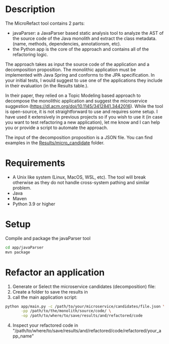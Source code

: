 # Description
The MicroRefact tool contains 2 parts:

- javaParser: a JavaParser based static analysis tool to analyze the AST of the source code of the Java monolith and extract the class metadata. (name, methods, dependencies, annotationsm, etc).
- the Python app is the core of the approach and contains all of the refactoring logic.

The approach takes as input the source code of the application and a decomposition proposition. The monolithic application must be implemented with Java Spring and conforms to the JPA specification. In your initial tests, I would suggest to use one of the applications they include in their evaluation (in the Results table.). 

In their paper, they relied on a Topic Modeling based approach to decompose the monolithic application and suggest the microservice suggestion (https://dl.acm.org/doi/10.1145/3412841.3442016). While the tool is open-source, it is not straightforward to use and requires some setup. I have used it extensively in previous projects so if you wish to use it (in case you want to test refactoring a new application), let me know and I can help you or provide a script to automate the approach.

The input of the decomposition proposition is a JSON file. You can find examples in the [Results/micro_candidate](./Results/micro_candidate) folder.

# Requirements
- A Unix like system (Linux, MacOS, WSL, etc). The tool will break otherwise as they do not handle cross-system pathing and similar problem. 
- Java 
- Maven
- Python 3.9 or higher

# Setup

Compile and package the javaParser tool

```sh
cd app/javaParser
mvn package
```

# Refactor an application

1. Generate or Select the microservice candidates (decomposition) file:
2. Create a folder to save the results in
3. call the main application script:

```sh
python app/main.py -c /path/to/your/microservice/candidates/file.json \
       -pp /path/to/the/monolith/source/code/ \
       -op /path/to/where/to/save/results/and/refactored/code
```
4. Inspect your refactored code in "/path/to/where/to/save/results/and/refactored/code/refactored/your_app_name"

